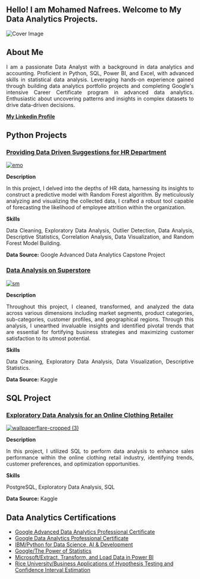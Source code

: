 ##  Hello! I am Mohamed Nafrees. Welcome to My Data Analytics Projects.

![Cover Image](https://github.com/nafreesv/Data-Analytics-Portfolio/assets/125745088/3cf734ea-dcef-4a5e-8858-899fc97d4f4d)

<h2 align="left">About Me</h2>
<p align="justify"> I am a passionate Data Analyst with a background in data analytics and accounting. Proficient in Python, SQL, Power BI, and Excel, with advanced skills in statistical data analysis. Leveraging hands-on experience gained through building data analytics portfolio projects and completing Google's intensive Career Certificate program in advanced data analytics. Enthusiastic about uncovering patterns and insights in complex datasets to drive data-driven decisions. </p>

**[My Linkedin Profile](https://www.linkedin.com/in/nafrees/)**

## Python Projects
### [Providing Data Driven Suggestions for HR Department](https://github.com/nafreesv/Data-Analytics-Portfolio/blob/main/HR_data_analysis.ipynb)

[![emo](https://github.com/nafreesv/Data-Analytics-Portfolio/assets/125745088/260fe906-4364-4a4c-ae4d-c66509c97df8)](https://github.com/nafreesv/Data-Analytics-Portfolio/blob/main/HR_data_analysis.ipynb)


**Description** 
<p align="justify">In this project, I delved into the depths of HR data, harnessing its insights to construct a predictive model with Random Forest algorithm. By meticulously analyzing and visualizing the collected data, I crafted a robust tool capable of forecasting the likelihood of employee attrition within the organization. </p>

**Skills** 
<p align="justify">Data Cleaning, Exploratory Data Analysis, Outlier Detection, Data Analysis, Descriptive Statistics, Correlation Analysis, Data Visualization, and Random Forest Model Building.</p>

**Data Source:** Google Advanced Data Analytics Capstone Project




### [Data Analysis on Superstore](https://github.com/nafreesv/Data-Analytics-Portfolio/blob/main/superstore_analysis.ipynb)

[![sm](https://github.com/nafreesv/Data-Analytics-Portfolio/assets/125745088/bcc39db2-c4bf-4032-a23d-925eaaaeb27f)](https://github.com/nafreesv/Data-Analytics-Portfolio/blob/main/superstore_analysis.ipynb)


**Description** 
<p align="justify">Throughout this project, I cleaned, transformed, and analyzed the data across various dimensions including market segments, product categories, sub-categories, customer profiles, and geographical regions. Through this analysis, I unearthed invaluable insights and identified pivotal trends that are essential for fortifying business strategies and maximizing customer satisfaction to its utmost potential.</p>

**Skills** 
<p align="justify">Data Cleaning, Exploratory Data Analysis, Data Visualization, Descriptive Statistics.</p>

**Data Source:** Kaggle




## SQL Project

### [Exploratory Data Analysis for an Online Clothing Retailer](https://github.com/nafreesv/Data-Analytics-Portfolio/blob/main/Online_Clothing_Retailer_SQL.ipynb)

[![wallpaperflare-cropped (3)](https://github.com/nafreesv/Data-Analytics-Portfolio/assets/125745088/d8aa2a9f-7b34-4a42-a5c6-e03973a292b3)](https://github.com/nafreesv/Data-Analytics-Portfolio/blob/main/Online_Clothing_Retailer_SQL.ipynb)


**Description** 
<p align="justify">In this project, I utilized SQL to perform data analysis to enhance sales performance within the online clothing retail industry, identifying trends, customer preferences, and optimization opportunities.</p>

**Skills** 
<p align="justify">PostgreSQL, Exploratory Data Analysis, SQL</p>

**Data Source:** Kaggle


## Data Analytics Certifications
- [Google Advanced Data Analytics Professional Certificate](https://github.com/nafreesv/Data-Analytics-Portfolio/blob/main/Google%20Advanced%20Data%20Analytics.pdf)
- [Google Data Analytics Professional Certificate](https://github.com/nafreesv/Data-Analytics-Portfolio/blob/main/Google%20Data%20Analytics%20Professional%20Certificate.pdf)
- [IBM/Python for Data Science, AI & Development](https://github.com/nafreesv/Data-Analytics-Portfolio/blob/main/Python%20for%20Data%20Science%2C%20AI%20%26%20Development.pdf)
- [Google/The Power of Statistics](https://github.com/nafreesv/Data-Analytics-Portfolio/blob/main/The%20Power%20of%20Statistics.pdf)
- [Microsoft/Extract, Transform, and Load Data in Power BI](https://github.com/nafreesv/Data-Analytics-Portfolio/blob/main/Microsoft_ETL.pdf)
- [Rice University/Business Applications of Hypothesis Testing and Confidence Interval Estimation](https://github.com/nafreesv/Data-Analytics-Portfolio/blob/main/Business%20Applications%20of%20Hypothesis%20Testing.pdf)




